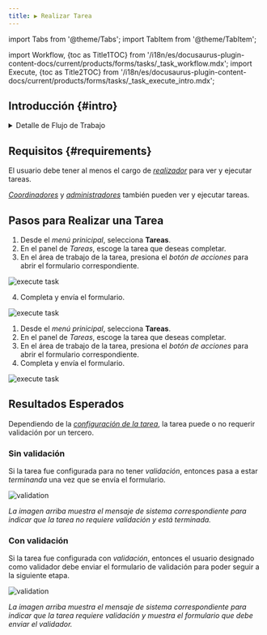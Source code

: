```yaml
---
title: ▶️ Realizar Tarea
---
```


import Tabs from '@theme/Tabs';
import TabItem from '@theme/TabItem';

import Workflow, {toc as Title1TOC} from '/i18n/es/docusaurus-plugin-content-docs/current/products/forms/tasks/_task_workflow.mdx';
import Execute, {toc as Title2TOC} from '/i18n/es/docusaurus-plugin-content-docs/current/products/forms/tasks/_task_execute_intro.mdx';

## Introducción {#intro}

<Execute/>

<details>
<summary>Detalle de Flujo de Trabajo</summary>
<div>

<Workflow/>

</div>
</details>

## Requisitos {#requirements}

El usuario debe tener al menos el cargo de [_realizador_](/docs/products/forms/configuration/users/user_types#executor) para ver y ejecutar tareas. 

[_Coordinadores_](/docs/products/forms/configuration/users/user_types#coordinator) y [_administradores_](/docs/products/forms/configuration/users/user_types#admin) también pueden ver y ejecutar tareas.

## Pasos para Realizar una Tarea

<Tabs>
<TabItem value="desktop" label="Escritorio" default>

1. Desde el _menú prinicipal_, selecciona **Tareas**.
2. En el panel de _Tareas_, escoge la tarea que deseas completar.
3. En el área de trabajo de la tarea, presiona el _botón de acciones_ para abrir el formulario correspondiente.

<div className="img_sizing">

![execute task](/img/productos_es/product_forms_tasks_execute_01.png)

</div>

4. Completa y envía el formulario.

<div className="img_sizing">

![execute task](/img/productos_es/product_forms_tasks_execute_02.png)

</div>

</TabItem>
<TabItem value="mobile" label="Versión Móvil" default>

1. Desde el _menú prinicipal_, selecciona **Tareas**.
2. En el panel de _Tareas_, escoge la tarea que deseas completar.
3. En el área de trabajo de la tarea, presiona el _botón de acciones_ para abrir el formulario correspondiente.
4. Completa y envía el formulario.

<div className="img_sizing">

![execute task](/img/productos_es/product_forms_tasks_execute_01m.png)

</div>

</TabItem>
</Tabs>


## Resultados Esperados
Dependiendo de la [_configuración de la tarea_](/docs/products/forms/tasks/task_create), la tarea puede o no requerir validación por un tercero.

### Sin validación
Si la tarea fue configurada para no tener _validación_, entonces pasa a estar _terminanda_ una vez que se envía el formulario.

<div className="img_sizing">

![validation](/img/productos_es/product_forms_tasks_validate_01.png)

_La imagen arriba muestra el mensaje de sistema correspondiente para indicar que la tarea no requiere validación y está terminada._

</div>




### Con validación
Si la tarea fue configurada con _validación_, entonces el usuario designado como validador debe enviar el formulario de validación para poder seguir a la siguiente etapa.

<div className="img_sizing">

![validation](/img/productos_es/product_forms_tasks_validate_02.png)

_La imagen arriba muestra el mensaje de sistema correspondiente para indicar que la tarea requiere validación y muestra el formulario que debe enviar el validador._

</div>